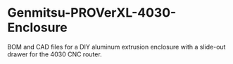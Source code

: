 # Genmitsu-PROVerXL-4030-Enclosure
BOM and CAD files for a DIY aluminum extrusion enclosure with a slide-out drawer for the 4030 CNC router.
